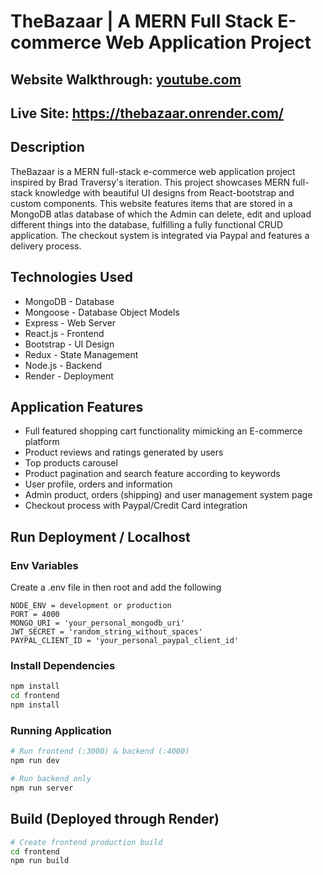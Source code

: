 # TheBazaar | A MERN Full Stack E-commerce Web Application Project 

## Website Walkthrough: [youtube.com](https://youtu.be/kyf5Zkg9TwM)
## Live Site: https://thebazaar.onrender.com/

## Description
TheBazaar is a MERN full-stack e-commerce web application project inspired by Brad Traversy's iteration. This project showcases MERN full-stack knowledge with beautiful UI designs from React-bootstrap and custom components. This website features items that are stored in a MongoDB atlas database of which the Admin can delete, edit and upload different things into the database, fulfilling a fully functional CRUD application. The checkout system is integrated via Paypal and features a delivery process. 

## Technologies Used
* MongoDB - Database
* Mongoose - Database Object Models
* Express - Web Server
* React.js - Frontend
* Bootstrap - UI Design
* Redux - State Management
* Node.js - Backend
* Render - Deployment

## Application Features 
- Full featured shopping cart functionality mimicking an E-commerce platform
- Product reviews and ratings generated by users 
- Top products carousel 
- Product pagination and search feature according to keywords
- User profile, orders and information 
- Admin product, orders (shipping) and user management system page
- Checkout process with Paypal/Credit Card integration 

## Run Deployment / Localhost 

### Env Variables

Create a .env file in then root and add the following

```
NODE_ENV = development or production
PORT = 4000
MONGO_URI = 'your_personal_mongodb_uri'
JWT_SECRET = 'random_string_without_spaces'
PAYPAL_CLIENT_ID = 'your_personal_paypal_client_id'
```

### Install Dependencies

```bash
npm install
cd frontend
npm install
```

### Running Application

```bash
# Run frontend (:3000) & backend (:4000)
npm run dev

# Run backend only
npm run server
```

## Build (Deployed through Render)

```bash
# Create frontend production build
cd frontend
npm run build
```
